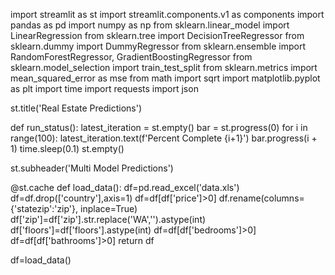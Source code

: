 import streamlit as st
import streamlit.components.v1 as components
import pandas as pd
import numpy as np
from sklearn.linear_model import LinearRegression
from sklearn.tree import DecisionTreeRegressor
from sklearn.dummy import DummyRegressor
from sklearn.ensemble import RandomForestRegressor, GradientBoostingRegressor
from sklearn.model_selection import train_test_split
from sklearn.metrics import mean_squared_error as mse
from math import sqrt
import matplotlib.pyplot as plt
import time
import requests
import json

st.title('Real Estate Predictions')


def run_status():
	latest_iteration = st.empty()
	bar = st.progress(0)
	for i in range(100):
		latest_iteration.text(f'Percent Complete {i+1}')
		bar.progress(i + 1)
		time.sleep(0.1)
		st.empty()

st.subheader('Multi Model Predictions')

@st.cache
def load_data():
	df=pd.read_excel('data.xls')
	df=df.drop(['country'],axis=1)
	df=df[df['price']>0]
	df.rename(columns={'statezip':'zip'}, inplace=True)
	df['zip']=df['zip'].str.replace('WA','').astype(int)
	df['floors']=df['floors'].astype(int)
	df=df[df['bedrooms']>0]
	df=df[df['bathrooms']>0]
	return df

df=load_data()
